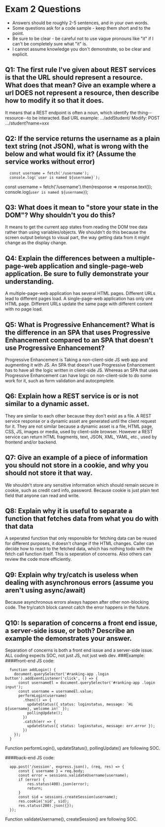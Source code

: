 # Exam 2 Questions

* Answers should be roughly 2-5 sentences, and in your own words.  
* Some questions ask for a code sample - keep them short and to the point.
* Be sure to be clear - be careful not to use vague pronouns like "it" if I can't be completely sure what "it" is.
* I cannot assume knowledge you don't demonstrate, so be clear and explicit.

## Q1: The first rule I've given about REST services is that the URL should represent a resource.  What does that mean?  Give an example where a url DOES not represent a resource, then describe how to modify it so that it does.
It means that a REST endpoint is often a noun, which identify the thing--resource--to be interacted.
Bad URL example: .../addStudent/
Modify: POST .../student?name=xxx
## Q2: If the service returns the username as a plain text string (not JSON), what is wrong with the below and what would fix it? (Assume the service works without error)
```
  const username = fetch('/username');
  console.log(`user is named ${username}`);
```  
const username = fetch('/username').then(response => response.text());
console.log(`user is named ${username}`);
## Q3: What does it mean to "store your state in the DOM"?  Why shouldn't you do this?
It means to get the current app states from reading the DOM tree data rather than using variables/objects. We shouldn't do this because the screen output belongs to visual part, the way getting data from it might change as the display change.
## Q4: Explain the differences between a multiple-page-web application and single-page-web application.  Be sure to fully demonstrate your understanding.
A multiple-page-web application has several HTML pages. Different URLs lead to different pages load.
A single-page-web application has only one HTML page. Different URLs update the same page with different content with no page load.
## Q5: What is Progressive Enhancement?  What is the difference in an SPA that uses Progressive Enhancement compared to an SPA that doesn't use Progressive Enhancement?
Progressive Enhancement is Taking a non-client-side JS web app and augmenting it with JS. 
An SPA that doesn't use Progressive Enhancement has to have all the logic written in client-side JS. Whereas an SPA that uses Progressive Enhancement can have logic on non-client-side to do some work for it, such as form validation and autocpmplete. 
## Q6: Explain how a REST service is or is not similar to a dynamic asset.
They are similar to each other because they don't exist as a file. A REST service response or a dynamic asset are generated until the client request for it.
They are not similar because a dynamic asset is a file, HTML page, CSS, JS, images or media, used by client-side browser. However a REST service can return HTML fragments, text, JSON, XML, YAML, etc., used by frontend and/or backend. 
## Q7: Give an example of a piece of information you should not store in a cookie, and why you should not store it that way.
We shouldn't store any sensitive information which should remain secure in cookie, such as credit card info, password. Because cookie is just plain text field that anyone can read and write.
## Q8: Explain why it is useful to separate a function that fetches data from what you do with that data
A seperated function that only responsible for fetching data can be reused for different purposes, it doesn't change if the HTML changes. Caller can decide how to react to the fetched data, which has nothing todo with the fetch call function itself. This is seperation of concerns. Also others can review the code more efficiently.
## Q9: Explain why try/catch is useless when dealing with asynchronous errors (assume you aren't using async/await)
Because asynchronous errors always happen after other non-blocking code. The try/catch block cannot catch the error happens in the future. 
## Q10: Is separation of concerns a front end issue, a server-side issue, or both?  Describe an example the demonstrates your answer.
Separation of concerns is both a front end issue and a server-side issue. ALL coding expects SOC, not just JS, not just web dev. 
###Example:
####front-end JS code:
```JS
  function addLogin() {
    document.querySelector('#ranking-app .login button').addEventListener('click', () => {
      const usernameEl = document.querySelector('#ranking-app .login input');
      const username = usernameEl.value;
      performLogin(username)
        .then(() => {
          updateStatus({ status: loginstatus, message: `Hi ${username}, welcome in!` });
          pollingUpdate();
        })
        .catch(err => {
          updateStatus({ status: loginstatus, message: err.error });
        })
    });
  }
```
Function performLogin(), updateStatus(), pollingUpdate() are following SOC.

####back-end JS code:
```JS
  app.post('/session', express.json(), (req, res) => {
      const { username } = req.body;
      const error = sessions.validateUsername(username);
      if (error) {
          res.status(400).json(error);
          return;
      }
      const sid = sessions.createSession(username);
      res.cookie('sid', sid);
      res.status(200).json({});
  });
```
Function validateUsername(), createSession() are following SOC.